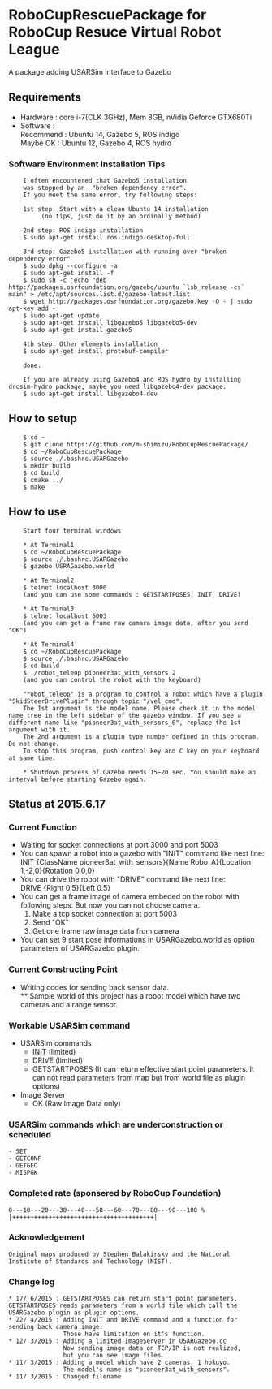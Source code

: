 # RoboCupRescuePackage for RoboCup Resuce Virtual Robot League
A package adding USARSim interface to Gazebo

## Requirements
* Hardware : core i-7(CLK 3GHz), Mem 8GB, nVidia Geforce GTX680Ti        
* Software :   
  Recommend : Ubuntu 14, Gazebo 5, ROS indigo  
  Maybe OK  : Ubuntu 12, Gazebo 4, ROS hydro  

### Software Environment Installation Tips  
        I often encountered that Gazebo5 installation 
        was stopped by an  "broken dependency error".  
        If you meet the same error, try following steps:  

        1st step: Start with a clean Ubuntu 14 installation 
             (no tips, just do it by an ordinally method)  

        2nd step: ROS indigo installation  
        $ sudo apt-get install ros-indigo-desktop-full  

        3rd step: Gazebo5 installation with running over "broken dependency error"
        $ sudo dpkg --configure -a  
        $ sudo apt-get install -f  
        $ sudo sh -c 'echo "deb http://packages.osrfoundation.org/gazebo/ubuntu `lsb_release -cs` main" > /etc/apt/sources.list.d/gazebo-latest.list'
        $ wget http://packages.osrfoundation.org/gazebo.key -O - | sudo apt-key add -
        $ sudo apt-get update
        $ sudo apt-get install libgazebo5 libgazebo5-dev  
        $ sudo apt-get install gazebo5  

        4th step: Other elements installation
        $ sudo apt-get install protobuf-compiler

        done.  
        
        If you are already using Gazebo4 and ROS hydro by installing drcsim-hydro package, maybe you need libgazebo4-dev package.
        $ sudo apt-get install libgazebo4-dev

        
## How to setup
        $ cd ~
        $ git clone https://github.com/m-shimizu/RoboCupRescuePackage/
        $ cd ~/RoboCupRescuePackage
        $ source ./.bashrc.USARGazebo
        $ mkdir build
        $ cd build
        $ cmake ../
        $ make

## How to use
        Start four terminal windows

        * At Terminal1
        $ cd ~/RoboCupRescuePackage
        $ source ./.bashrc.USARGazebo
        $ gazebo USRAGazebo.world
        
        * At Terminal2
        $ telnet localhost 3000
        (and you can use some commands : GETSTARTPOSES, INIT, DRIVE)
        
        * At Terminal3  
        $ telnet localhost 5003  
        (and you can get a frame raw camara image data, after you send "OK")  
        
        * At Terminal4 
        $ cd ~/RoboCupRescuePackage
        $ source ./.bashrc.USARGazebo
        $ cd build
        $ ./robot_teleop pioneer3at_with_sensors 2
        (and you can control the robot with the keyboard)

        "robot_teleop" is a program to control a robot which have a plugin "SkidSteerDrivePlugin" through topic "/vel_cmd".  
        The 1st argument is the model name. Please check it in the model name tree in the left sidebar of the gazebo window. If you see a different name like "pioneer3at_with_sensors_0", replace the 1st argument with it.  
        The 2nd argument is a plugin type number defined in this program. Do not change.  
        To stop this program, push control key and C key on your keyboard at same time.  
        
        * Shutdown process of Gazebo needs 15~20 sec. You should make an interval before starting Gazebo again.

## Status at 2015.6.17

### Current Function 
* Waiting for socket connections at port 3000 and port 5003
* You can spawn a robot into a gazebo with "INIT" command like next line:  
    INIT {ClassName pioneer3at_with_sensors}{Name Robo_A}{Location 1,-2,0}{Rotation 0,0,0}  
* You can drive the robot with "DRIVE" command like next line:  
    DRIVE {Right 0.5}{Left 0.5}  
* You can get a frame image of camera embeded on the robot with following steps. But now you can not choose camera.  
    1. Make a tcp socket connection at port 5003  
    2. Send "OK"  
    3. Get one frame raw image data from camera  
* You can set 9 start pose informations in USARGazebo.world as option parameters of USARGazebo plugin.

### Current Constructing Point  
* Writing codes for sending back sensor data.  
    ** Sample world of this project has a robot model which have two cameras and a range sensor.  

### Workable USARSim command
* USARSim commands  
    - INIT (limited)  
    - DRIVE (limited)  
    - GETSTARTPOSES (It can return effective start point parameters. It can not read parameters from map but from world file as plugin options)  
* Image Server  
    - OK (Raw Image Data only)  

### USARSim commands which are underconstruction or scheduled
    - SET
    - GETCONF
    - GETGEO
    - MISPGK

### Completed rate (sponsered by RoboCup Foundation)
    0---10---20---30---40---50---60---70---80---90---100 %
    |+++++++++++++++++++++++++++++++++++++++|

### Acknowledgement
    Original maps produced by Stephen Balakirsky and the National Institute of Standards and Technology (NIST).  

### Change log
    * 17/ 6/2015 : GETSTARTPOSES can return start point parameters. GETSTARTPOSES reads parameters from a world file which call the USARGazebo plugin as plugin options.
    * 22/ 4/2015 : Adding INIT and DRIVE command and a function for sending back camera image.   
                   Those have limitation on it's function.
    * 12/ 3/2015 : Adding a limited ImageServer in USARGazebo.cc
                   Now sending image data on TCP/IP is not realized,
                   but you can see image files.
    * 11/ 3/2015 : Adding a model which have 2 cameras, 1 hokuyo.
                   The model's name is "pioneer3at_with_sensors".
    * 11/ 3/2015 : Changed filename

